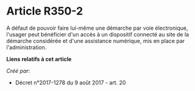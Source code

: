 # Article R350-2

A défaut de pouvoir faire lui-même une démarche par voie électronique, l'usager peut bénéficier d'un accès à un dispositif
connecté au site de la démarche considérée et d'une assistance numérique, mis en place par l'administration.

**Liens relatifs à cet article**

_Créé par_:

  - Décret n°2017-1278 du 9 août 2017 - art. 20
